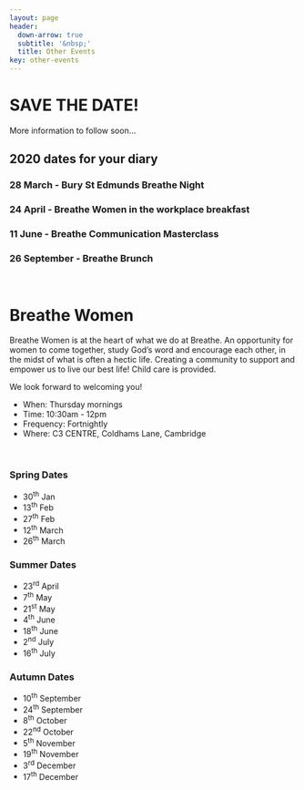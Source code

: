 ```yaml
---
layout: page
header:
  down-arrow: true
  subtitle: '&nbsp;'
  title: Other Events
key: other-events
---
```

<!-- <br/>

# Breathe <span class="alt-title">All Access Pass</span>

<b>&pound;100 Ticket includes</b>

* Breathe Night with Charlie Blythe
* She leads in the Professional Space
* Breathe Banquet
* Breathe 2020 Conference

[Book in now](/allaccesspass) for all our events this year


<br/>

# Breathe <span class="alt-title">Nights</span>

On Saturday 11 May we will be joined by Charlie Blyth from Hillsong London. Charlie is a pastor at Hillsong as well as a powerhouse speaker, she is also the European Director for The A21 Campaign, whose vision is to see human slavery abolished in the 21st century.

We have mocktails and cupcakes planned so you don't want to miss out on a great night with the girls!

Save the date - [book in now](https://thec3.churchsuite.co.uk/events/ntcmqgpb) for only &pound;15.


<br/>

# <span class="alt-title">She leads</span> in the professional space

Saturday 14 September 2019, 9:00 - 12:30

Join us for a light breakfast as we set out to encourage, stretch and propel you to the next level of living and leading in professional space. We come together as women of different professional backgrounds to share with you something of our journey, how we overcame obstacles, seized opportunities and learned to lead out of who we are. We are: church leaders, international charity directors, executives of a multibillion company called Chick-fil-A, mums, daughters, sisters.

[Book in here](https://thec3.churchsuite.co.uk/events/dbsatiwq) for &pound;20

<br/>


# Breathe <span class="alt-title">Banquet</span>

Saturday 19 October 2019

Come ready to enjoy a curry feast at this year's Breathe Banquet! With guest speakers, fun with friends and your opportunity to get your hands on our 2020 Breathe Conference brochure before anyone else, it's a night not to miss.

Price: &pound;25

[Book in now](https://thec3.churchsuite.co.uk/events/bfskrvfo)


<br/>
-->

<div class="text-center">

<h1>SAVE THE DATE!</h1>
<p>More information to follow soon...</p>


<h2>2020 dates for your diary</h2>




<h3>28 March - <span class="alt-title">Bury St Edmunds Breathe Night</span></h3>
<h3>24 April - <span class="alt-title">Breathe Women in the workplace breakfast</span></h3>
<h3>11 June - <span class="alt-title">Breathe Communication Masterclass</span></h3>
<h3>26 September - <span class="alt-title">Breathe Brunch</span></h3>

</div>
<br/>


# Breathe <span class="alt-title">Women</span>

Breathe Women is at the heart of what we do at Breathe. An opportunity for women to come together, study God’s word and encourage each other, in the midst of what is often a hectic life. Creating a community to support and empower us to live our best life! Child care is provided.

We look forward to welcoming you!

* When: Thursday mornings
* Time: 10:30am - 12pm
* Frequency: Fortnightly
* Where: C3 CENTRE, Coldhams Lane, Cambridge

<br/>

<div class="row">
    <div class="col-xs-12 col-md-4">
      <h3>Spring Dates</h3>
      <ul>
        <li>30<sup>th</sup> Jan</li>
        <li>13<sup>th</sup> Feb</li>
        <li>27<sup>th</sup> Feb</li>
        <li>12<sup>th</sup> March</li>
        <li>26<sup>th</sup> March </li>
      </ul>
    </div>
    <div class="col-xs-12 col-md-4">
      <h3>Summer Dates</h3>
      <ul>
        <li>23<sup>rd</sup> April </li>
        <li>7<sup>th</sup> May</li>
        <li>21<sup>st</sup> May</li>
        <li>4<sup>th</sup> June </li>
        <li>18<sup>th</sup> June</li>
        <li>2<sup>nd</sup> July </li>
        <li>16<sup>th</sup> July</li>
      </ul>
    </div>
    <div class="col-xs-12 col-md-4">
      <h3>Autumn Dates</h3>
      <ul>
        <li>10<sup>th</sup> September </li>
        <li>24<sup>th</sup> September</li>
        <li>8<sup>th</sup> October</li>
        <li>22<sup>nd</sup> October </li>
        <li>5<sup>th</sup> November </li>
        <li>19<sup>th</sup> November </li>
        <li>3<sup>rd</sup> December </li>
        <li>17<sup>th</sup> December </li>
      </ul>
    </div>
</div>









<!-- HACK! -->

<style>
@media (min-width: 993px) {
#map {
  margin-top: 50px;
}
}
</style>

